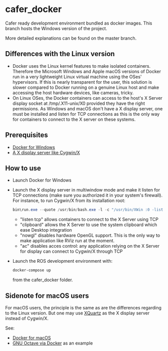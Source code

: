 # cafer_docker
Cafer ready development environment bundled as docker images. This branch hosts the Windows version of the project.

More detailed explanations can be found on the master branch.

## Differences with the Linux version

- Docker uses the Linux kernel features to make isolated containers. Therefore the Microsoft Windows and Apple macOS versions of Docker run in a very lightweight Linux virtual machine using the OSes' hypervisors. If this is nearly transparent for the user, this solution is slower compared to Docker running on a genuine Linux host and make accessing the host hardware devices, like cameras, tricky.
- On Linux OSes, the Docker containers can access to the host's X Server display socket at /tmp/.X11-unix/X0 provided they have the right permissions. As Windows and macOS don't have a X display server, one must be installed and listen for TCP connections as this is the only way for containers to connect to the X server on these systems.

## Prerequisites

- [Docker for Windows](https://docs.docker.com/docker-for-windows/)
- [A X display server like Cygwin/X](http://x.cygwin.com/docs/ug/setup-cygwin-x-installing.html)

## How to use

- Launch Docker for Windows
- Launch the X display server in multiwindow mode and make it listen for TCP connections (make sure you authorized it in your system's firewall). For instance, to run Cygwin/X from its installation root:

    ```Powershell
    bin\run.exe --quote /usr/bin/bash.exe -l -c "/usr/bin/XWin :0 -listen tcp -multiwindow -clipboard -nowgl -ac"
    ``` 
    - "listen tcp" allows containers to connect to the X Server using TCP
    - "clipboard" allows the X Server to use the system clipboard which ease Desktop integration
    - "nowgl" disables hardware OpenGL support. This is the only way to make application like RViz run at the moment.
    - "ac" disables acces control: any application relying on the X Server for display can connect to Cygwin/X through TCP
- Launch the ROS development environment with:

    ```Powershell
    docker-compose up
    ```
    from the cafer_docker folder.
    
## Sidenote for macOS users

For macOS users, the principle is the same as are the differences regarding to the Linux version. But one may use [XQuartz](https://xquartz.macosforge.org/trac) as the X display server instead of Cygwin/X.
 
See: 
- [Docker for macOS](https://docs.docker.com/engine/installation/mac/)
- [GNU Octave via Docker](http://blog.ctaggart.com/2016/03/gnu-octave-via-docker-x11.html) as an example

